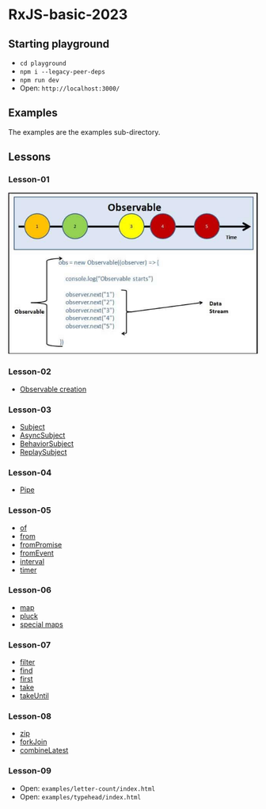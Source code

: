 # RxJS-basic-2023

## Starting playground
- `cd playground`
- `npm i --legacy-peer-deps`
- `npm run dev`
- Open: `http://localhost:3000/`

## Examples
The examples are the examples sub-directory.

## Lessons

### Lesson-01
![Observable sample](img/observable-sample.jpg)

### Lesson-02
- [Observable creation](http://localhost:3000/rxjs/constructor/)
  
### Lesson-03
- [Subject](http://localhost:3000/rxjs/Subject/)
- [AsyncSubject](http://localhost:3000/rxjs/AsyncSubject/)
- [BehaviorSubject](http://localhost:3000/rxjs/BehaviorSubject/)
- [ReplaySubject](http://localhost:3000/rxjs/ReplaySubject/)

### Lesson-04
- [Pipe](http://localhost:3000/rxjs/pipe/)

### Lesson-05
- [of](http://localhost:3000/rxjs/of/)
- [from](http://localhost:3000/rxjs/from/)
- [fromPromise](http://localhost:3000/rxjs/fromPromise/)
- [fromEvent](http://localhost:3000/rxjs/fromEvent/)
- [interval](http://localhost:3000/rxjs/interval/)
- [timer](http://localhost:3000/rxjs/timer/)

### Lesson-06
- [map](http://localhost:3000/rxjs/map/)
- [pluck](http://localhost:3000/rxjs/pluck/)
- [special maps](http://localhost:3000/rxjs/mergeMap-vs-exhaustMap-vs-switchMap-vs-concatMap/)

### Lesson-07
- [filter](http://localhost:3000/rxjs/filter/)
- [find](http://localhost:3000/rxjs/find/)
- [first](http://localhost:3000/rxjs/first/)
- [take](http://localhost:3000/rxjs/take/)
- [takeUntil](http://localhost:3000/rxjs/takeUntil/)

### Lesson-08
- [zip](http://localhost:3000/rxjs/zip/)
- [forkJoin](http://localhost:3000/rxjs/forkJoin/)
- [combineLatest](http://localhost:3000/rxjs/combineLatest/)

### Lesson-09
- Open: `examples/letter-count/index.html`
- Open: `examples/typehead/index.html` 
